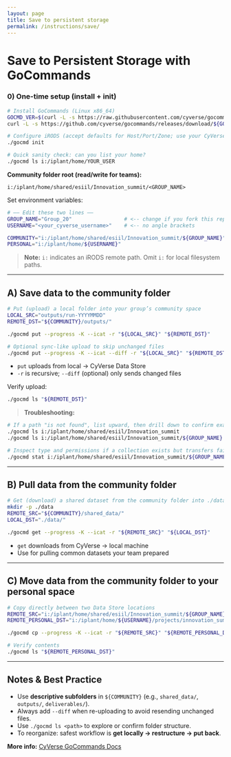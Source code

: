 ```yaml
---
layout: page
title: Save to persistent storage
permalink: /instructions/save/
---
```


# Save to Persistent Storage with GoCommands

### 0) One-time setup (install + init)
```bash
# Install GoCommands (Linux x86_64)
GOCMD_VER=$(curl -L -s https://raw.githubusercontent.com/cyverse/gocommands/main/VERSION.txt); \
curl -L -s https://github.com/cyverse/gocommands/releases/download/${GOCMD_VER}/gocmd-${GOCMD_VER}-linux-amd64.tar.gz | tar zxvf -

# Configure iRODS (accept defaults for Host/Port/Zone; use your CyVerse username)
./gocmd init

# Quick sanity check: can you list your home?
./gocmd ls i:/iplant/home/YOUR_USER
```

**Community folder root (read/write for teams):**
```
i:/iplant/home/shared/esiil/Innovation_summit/<GROUP_NAME>
```

Set environment variables:
```bash
# —— Edit these two lines ——
GROUP_NAME="Group_20"                 # <-- change if you fork this repo
USERNAME="<your_cyverse_username>"    # <-- no angle brackets

COMMUNITY="i:/iplant/home/shared/esiil/Innovation_summit/${GROUP_NAME}"
PERSONAL="i:/iplant/home/${USERNAME}"
```

> **Note:** `i:` indicates an iRODS remote path. Omit `i:` for local filesystem paths.

---

## A) Save data **to the community folder**
```bash
# Put (upload) a local folder into your group’s community space
LOCAL_SRC="outputs/run-YYYYMMDD"
REMOTE_DST="${COMMUNITY}/outputs/"

./gocmd put --progress -K --icat -r "${LOCAL_SRC}" "${REMOTE_DST}"

# Optional sync-like upload to skip unchanged files
./gocmd put --progress -K --icat --diff -r "${LOCAL_SRC}" "${REMOTE_DST}"
```
- `put` uploads from local → CyVerse Data Store
- `-r` is recursive; `--diff` (optional) only sends changed files

Verify upload:
```bash
./gocmd ls "${REMOTE_DST}"
```

> **Troubleshooting:**
```bash
# If a path "is not found", list upward, then drill down to confirm exact names
./gocmd ls i:/iplant/home/shared/esiil/Innovation_summit
./gocmd ls i:/iplant/home/shared/esiil/Innovation_summit/${GROUP_NAME}

# Inspect type and permissions if a collection exists but transfers fail
./gocmd stat i:/iplant/home/shared/esiil/Innovation_summit/${GROUP_NAME}/<EXACT_NAME>
```

---

## B) **Pull** data **from the community folder**
```bash
# Get (download) a shared dataset from the community folder into ./data/
mkdir -p ./data
REMOTE_SRC="${COMMUNITY}/shared_data/"
LOCAL_DST="./data/"

./gocmd get --progress -K --icat -r "${REMOTE_SRC}" "${LOCAL_DST}"
```
- `get` downloads from CyVerse → local machine
- Use for pulling common datasets your team prepared

---

## C) **Move** data from the community folder **to your personal space**
```bash
# Copy directly between two Data Store locations
REMOTE_SRC="i:/iplant/home/shared/esiil/Innovation_summit/${GROUP_NAME}/deliverables/"
REMOTE_PERSONAL_DST="i:/iplant/home/${USERNAME}/projects/innovation_summit_2025/deliverables/"

./gocmd cp --progress -K --icat -r "${REMOTE_SRC}" "${REMOTE_PERSONAL_DST}"

# Verify contents
./gocmd ls "${REMOTE_PERSONAL_DST}"
```

---

## Notes & Best Practice
- Use **descriptive subfolders** in `${COMMUNITY}` (e.g., `shared_data/`, `outputs/`, `deliverables/`).
- Always add `--diff` when re-uploading to avoid resending unchanged files.
- Use `./gocmd ls <path>` to explore or confirm folder structure.
- To reorganize: safest workflow is **get locally → restructure → put back**.

**More info:** [CyVerse GoCommands Docs](https://learning.cyverse.org/ds/gocommands/)
